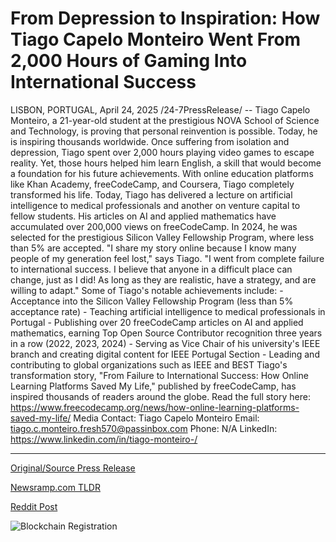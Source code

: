 # From Depression to Inspiration: How Tiago Capelo Monteiro Went From 2,000 Hours of Gaming Into International Success

LISBON, PORTUGAL, April 24, 2025 /24-7PressRelease/ -- Tiago Capelo Monteiro, a 21-year-old student at the prestigious NOVA School of Science and Technology, is proving that personal reinvention is possible. Today, he is inspiring thousands worldwide.  Once suffering from isolation and depression, Tiago spent over 2,000 hours playing video games to escape reality. Yet, those hours helped him learn English, a skill that would become a foundation for his future achievements. With online education platforms like Khan Academy, freeCodeCamp, and Coursera, Tiago completely transformed his life.  Today, Tiago has delivered a lecture on artificial intelligence to medical professionals and another on venture capital to fellow students. His articles on AI and applied mathematics have accumulated over 200,000 views on freeCodeCamp. In 2024, he was selected for the prestigious Silicon Valley Fellowship Program, where less than 5% are accepted.  "I share my story online because I know many people of my generation feel lost," says Tiago. "I went from complete failure to international success. I believe that anyone in a difficult place can change, just as I did! As long as they are realistic, have a strategy, and are willing to adapt."  Some of Tiago's notable achievements include:  - Acceptance into the Silicon Valley Fellowship Program (less than 5% acceptance rate)  - Teaching artificial intelligence to medical professionals in Portugal  - Publishing over 20 freeCodeCamp articles on AI and applied mathematics, earning Top Open Source Contributor recognition three years in a row (2022, 2023, 2024)  - Serving as Vice Chair of his university's IEEE branch and creating digital content for IEEE Portugal Section  - Leading and contributing to global organizations such as IEEE and BEST  Tiago's transformation story, "From Failure to International Success: How Online Learning Platforms Saved My Life," published by freeCodeCamp, has inspired thousands of readers around the globe.  Read the full story here: https://www.freecodecamp.org/news/how-online-learning-platforms-saved-my-life/  Media Contact: Tiago Capelo Monteiro Email: tiago.c.monteiro.fresh570@passinbox.com Phone: N/A LinkedIn: https://www.linkedin.com/in/tiago-monteiro-/ 

---

[Original/Source Press Release](https://www.24-7pressrelease.com/press-release/522107/from-depression-to-inspiration-how-tiago-capelo-monteiro-went-from-2000-hours-of-gaming-into-international-success)
                    

[Newsramp.com TLDR](https://newsramp.com/curated-news/student-transforms-life-through-online-learning-inspires-thousands-worldwide/35cbd814c4d8922436c97ba85f9b3690) 

 



[Reddit Post](https://www.reddit.com/r/GamingNewsInfo/comments/1k6m7lt/student_transforms_life_through_online_learning/) 



![Blockchain Registration](https://cdn.newsramp.app/24-7PressRelease/qrcode/254/24/chipoPkL.webp)